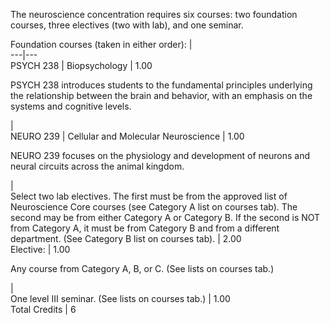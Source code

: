 The neuroscience concentration requires six courses: two foundation courses,
three electives (two with lab), and one seminar.

Foundation courses (taken in either order):  |  
---|---  
PSYCH 238  |  Biopsychology  |  1.00  
  
PSYCH 238 introduces students to the fundamental principles underlying the
relationship between the brain and behavior, with an emphasis on the systems
and cognitive levels.

|  
NEURO 239  |  Cellular and Molecular Neuroscience  |  1.00  
  
NEURO 239 focuses on the physiology and development of neurons and neural
circuits across the animal kingdom.

|  
Select two lab electives. The first must be from the approved list of
Neuroscience Core courses (see Category A list on courses tab). The second may
be from either Category A or Category B. If the second is NOT from Category A,
it must be from Category B and from a different department. (See Category B
list on courses tab).  |  2.00  
Elective:  |  1.00  
  
Any course from Category A, B, or C. (See lists on courses tab.)

|  
One level III seminar. (See lists on courses tab.)  |  1.00  
Total Credits  |  6

